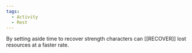 ```yaml
---
tags:
  - Activity
  - Rest
---
```

By setting aside time to recover strength characters can [[RECOVER]] lost resources at a faster rate.